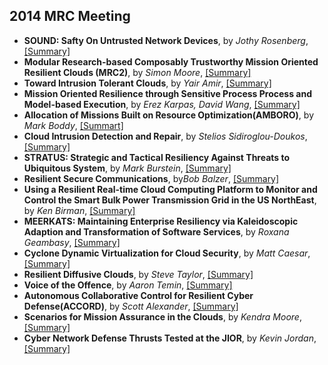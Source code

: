2014 MRC Meeting
---

- **SOUND: Safty On Untrusted Network Devices**, by *Jothy Rosenberg*, [[Summary]](https://github.com/hxwang/Seminar/blob/master/MRC-2014-Sep/SOUND_Safty-On-Untrusted-Nework-Devices.md)
- **Modular Research-based Composably Trustworthy Mission Oriented Resilient Clouds (MRC2)**, by *Simon Moore*, [[Summary]](https://github.com/hxwang/Seminar/blob/master/MRC-2014-Sep/Modular-Research-based-Composably-Trustworthy-Mission-oriented-Resilient-Clouds-MRC2.md)
- **Toward Intrusion Tolerant Clouds**, by *Yair Amir*, [[Summary]](https://github.com/hxwang/Seminar/blob/master/MRC-2014-Sep/Toward-Intrusion-Tolerant-Clouds.md)
- **Mission Oriented Resilience through Sensitive Process Process and Model-based Execution**, by *Erez Karpas, David Wang*, [[Summary]](https://github.com/hxwang/Seminar/blob/master/MRC-2014-Sep/Misson-oriented-Resilence-through-Risk-sensitive-Processes-and-Model-based-Execution.md)
- **Allocation of Missions Built on Resource Optimization(AMBORO)**, by *Mark Boddy*, [[Summart]](https://github.com/hxwang/Seminar/blob/master/MRC-2014-Sep/Allocation-of-Missons-Built-on-Resource-Optimization-AMBORO.md)
- **Cloud Intrusion Detection and Repair**, by *Stelios Sidiroglou-Doukos*, [[Summary]](https://github.com/hxwang/Seminar/blob/master/MRC-2014-Sep/Cloud-Intrusion-Detection-and-Repair.md)
- **STRATUS: Strategic and Tactical Resiliency Against Threats to Ubiquitous System**, by *Mark Burstein*, [[Summary]](https://github.com/hxwang/Seminar/blob/master/MRC-2014-Sep/STRATUS_Strategic-and-Tactical-Resiliency-Against-Threats-to-Ubiquitous-Systems.md)
- **Resilient Secure Communications**, by*Bob Balzer*, [[Summary]](https://github.com/hxwang/Seminar/blob/master/MRC-2014-Sep/Resilient-Secure-Communications.md)
- **Using a Resilient Real-time Cloud Computing Platform to Monitor and Control the Smart Bulk Power Transmission Grid in the US NorthEast**, by *Ken Birman*, [[Summary]](https://github.com/hxwang/Seminar/blob/master/MRC-2014-Sep/Using-a-Resilient-real-time-cloud-computing-platform-to-Monitor-and-Control-the-Smart-Bulk-Power-Transmisson-Grid-in-The-US-NorthEast.md)
- **MEERKATS: Maintaining Enterprise Resiliency via Kaleidoscopic Adaption and Transformation of Software Services**, by *Roxana Geambasy*, [[Summary]](https://github.com/hxwang/Seminar/blob/master/MRC-2014-Sep/MEERKATS_Maintaning-Enterprise-Resiliency-via-Kaleidoscopic-Adaption-and-Transformation-of-Software-Services.md)
- **Cyclone Dynamic Virtualization for Cloud Security**, by *Matt Caesar*, [[Summary]](https://github.com/hxwang/Seminar/blob/master/MRC-2014-Sep/Cyclone_Dynamic-Virtualization-for-Cloud-Security.md)
- **Resilient Diffusive Clouds**, by *Steve Taylor*, [[Summary]](https://github.com/hxwang/Seminar/blob/master/MRC-2014-Sep/Resilient-Diffusive-Clouds.md)
- **Voice of the Offence**, by *Aaron Temin*, [[Summary]](https://github.com/hxwang/Seminar/blob/master/MRC-2014-Sep/Voice-of-the-Offense.md)
- **Autonomous Collaborative Control for Resilient Cyber Defense(ACCORD)**, by *Scott Alexander*, [[Summary]](https://github.com/hxwang/Seminar/blob/master/MRC-2014-Sep/Autonomous-Collaborative-Control-for-Resilent-Cyber-Defense(ACCIRD).md)
- **Scenarios for Mission Assurance in the Clouds**, by *Kendra Moore*, [[Summary]](https://github.com/hxwang/Seminar/blob/master/MRC-2014-Sep/Scenarios-for-Misson-Assurance-in-the-Clouds.md)
- **Cyber Network Defense Thrusts Tested at the JIOR**, by *Kevin Jordan*, [[Summary]](https://github.com/hxwang/Seminar/blob/master/MRC-2014-Sep/Cyber-Network-Defense-Thrusts-Tested-at-the-JIOR.md)

